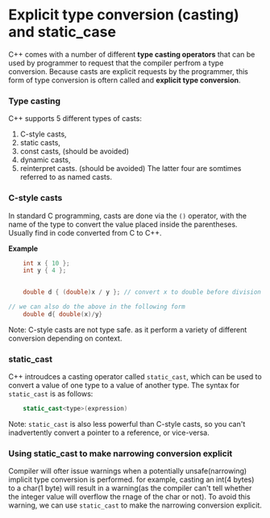 # Explicit type conversion (casting) and static_case

C++ comes with a number of different **type casting operators** that can be used by programmer to request that the compiler perfrom a type conversion. Because casts are explicit requests by the programmer, this form of type conversion is oftern called and **explicit type conversion**.

### Type casting
C++ supports 5 different types of casts:
1. C-style casts,
1. static casts,
1. const casts, (should be avoided)
1. dynamic casts,
1. reinterpret casts. (should be avoided)
The latter four are somtimes referred to as named casts.

### C-style casts
In standard C programming, casts are done via the `()` operator, with the name of the type to convert the value placed inside the parentheses. Usually find in code converted from C to C++.

**Example**
```cpp
    int x { 10 };
    int y { 4 };


    double d { (double)x / y }; // convert x to double before division for a floating point result.

// we can also do the above in the following form
    double d{ double(x)/y}
```

Note: C-style casts are not type safe. as it perform a variety of different conversion depending on context. 

### static_cast

C++ introudces a casting operator called `static_cast`, which can be used to convert a value of one type to a value of another type. The syntax for `static_cast` is as follows:
```cpp
    static_cast<type>(expression)
```

Note: `static_cast` is also less powerful than C-style casts, so you can't inadvertently convert a pointer to a reference, or vice-versa.

### Using static_cast to make narrowing conversion explicit

Compiler will ofter issue warnings when a potentially unsafe(narrowing) implicit type conversion is performed. for example, casting an int(4 bytes) to a char(1 byte) will result in a warning(as the compiler can't tell whether the integer value will overflow the rnage of the char or not). To avoid this warning, we can use `static_cast` to make the narrowing conversion explicit.